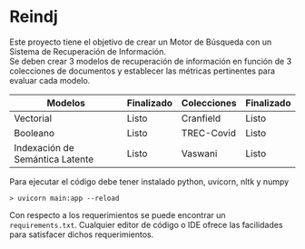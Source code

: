 # Reindj
Este proyecto tiene el objetivo de crear un Motor de Búsqueda con un Sistema de Recuperación de Información.  
Se deben crear 3 modelos de recuperación de información en función de 3 colecciones de documentos y establecer las métricas pertinentes para evaluar cada modelo.  
  
|        Modelos         | Finalizado | Colecciones | Finalizado |
|------------------------|------------|-------------|------------|
| Vectorial              | Listo      | Cranfield   | Listo      |
| Booleano               | Listo  | TREC-Covid  | Listo  |
| Indexación de Semántica Latente| Listo      | Vaswani     | Listo      |  
                                      

Para ejecutar el código debe tener instalado python, uvicorn, nltk y numpy
```
> uvicorn main:app --reload
```
Con respecto a los requerimientos se puede encontrar un ``` requirements.txt```. Cualquier editor de código o IDE ofrece las facilidades para satisfacer dichos requerimientos.
